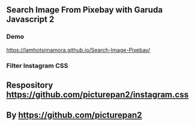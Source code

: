 ## Search Image From Pixebay with Garuda Javascript 2



### Demo
<a href="https://lamhotsimamora.github.io/Search-Image-Pixebay/">https://lamhotsimamora.github.io/Search-Image-Pixebay/</a>


### Filter Instagram CSS
## Respository <a href="https://github.com/picturepan2/instagram.css">https://github.com/picturepan2/instagram.css</a>
## By <a href="https://github.com/picturepan2">https://github.com/picturepan2</a>


